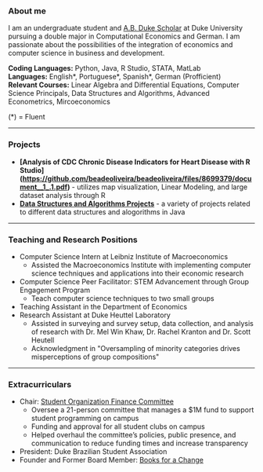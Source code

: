 
### About me

I am an undergraduate student and [A.B. Duke Scholar](https://ousf.duke.edu/merit-scholarships/ab-duke-scholars-program/) at Duke University pursuing a double major in Computational Economics and German. I am passionate about the possibilities of the integration of economics and computer science in business and development.

**Coding Languages:** Python, Java, R Studio, STATA, MatLab
</br>**Languages:** English*, Portuguese*, Spanish*, German (Profficient)
</br> **Relevant Courses:** Linear Algebra and Differential Equations, Computer Science Principals, Data Structures and Algorithms, Advanced Econometrics, Mircoeconomics

(*) = Fluent
_________________

### Projects

- **[Analysis of CDC Chronic Disease Indicators for Heart Disease with R Studio] (https://github.com/beadeoliveira/beadeoliveira/files/8699379/document__1_.1.pdf)** - utilizes map visualization, Linear Modeling, and large dataset analysis through R
- **[Data Structures and Algorithms Projects](https://github.com/beadeoliveira/beadeoliveira/files/8699576/Data.Structures.and.Algorithms.Projects.pdf)** - a variety of projects related to different data structures and alogorithms in Java

_________________

### Teaching and Research Positions

- Computer Science Intern at Leibniz Institute of Macroeconomics
  - Assisted the Macroeconomics Institute with implementing computer science techniques and applications into their economic research
- Computer Science Peer Facilitator: STEM Advancement through Group Engagement Program
  - Teach computer science techniques to two small groups
- Teaching Assistant in the Department of Economics
- Research Assistant at Duke Heuttel Laboratory
  - Assisted in surveying and survey setup, data collection, and analysis of research with Dr. Mel Win Khaw, Dr. Rachel Kranton and Dr. Scott Heutell
  - Acknowledgment in "Oversampling of minority categories drives misperceptions of group compositions"

_________________

### Extracurriculars

- Chair: [Student Organization Finance Committee](https://sofc.notion.site/sofcHub-8ba16edbcf924a90b309f7e3160cbe58)
  - Oversee a 21-person committee that manages a $1M fund to support student programming on campus
  - Funding and approval for all student clubs on campus
  - Helped overhaul the committee’s policies, public presence, and communication  to reduce funding times and increase transparency
- President: Duke Brazilian Student Association 
- Founder and Former Board Member: [Books for a Change](https://www.booksforachange.org/)
